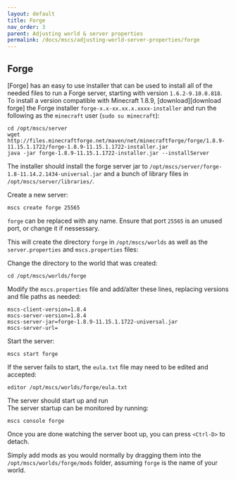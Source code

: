 ```yaml
---
layout: default
title: Forge
nav_order: 3
parent: Adjusting world & server properties
permalink: /docs/mscs/adjusting-world-server-properties/forge
---
```


## Forge
[Forge] has an easy to use installer that can be used to install all of the needed files to run a Forge server, starting with version `1.6.2-9.10.0.818`. To install a version compatible with Minecraft 1.8.9, [download][download forge] the Forge installer `forge-x.x-xx.xx.x.xxxx-installer` and run the following as the `minecraft` user (`sudo su minecraft`):

    cd /opt/mscs/server
    wget http://files.minecraftforge.net/maven/net/minecraftforge/forge/1.8.9-11.15.1.1722/forge-1.8.9-11.15.1.1722-installer.jar
    java -jar forge-1.8.9-11.15.1.1722-installer.jar --installServer

The installer should install the forge server jar to `/opt/mscs/server/forge-1.8-11.14.2.1434-universal.jar` and a bunch of library files in `/opt/mscs/server/libraries/`.

Create a new server:

    mscs create forge 25565

`forge` can be replaced with any name. Ensure that port `25565` is an unused port, or change it if nessessary.

This will create the directory `forge` in `/opt/mscs/worlds` as well as the `server.properties` and `mscs.properties` files:

Change the directory to the world that was created:

    cd /opt/mscs/worlds/forge

Modify the `mscs.properties` file and add/alter these lines, replacing versions and file paths as needed:

    mscs-client-version=1.8.4
    mscs-server-version=1.8.4
    mscs-server-jar=forge-1.8.9-11.15.1.1722-universal.jar
    mscs-server-url=

Start the server:

    mscs start forge

If the server fails to start, the `eula.txt` file may need to be edited and accepted:

    editor /opt/mscs/worlds/forge/eula.txt

The server should start up and run  
The server startup can be monitored by running:

    mscs console forge

Once you are done watching the server boot up, you can press `<Ctrl-D>` to detach.

Simply add mods as you would normally by dragging them into the `/opt/mscs/worlds/forge/mods` folder,
assuming `forge` is the name of your world.
